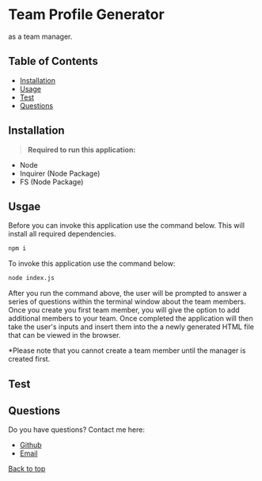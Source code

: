 # Team Profile Generator

as a team manager.

## Table of Contents
* [Installation](#Installation)
* [Usage](#Usage)
* [Test](Test)
* [Questions](#Questions)

## Installation
><b>Required to run this application:</b>
* Node
* Inquirer (Node Package)
* FS (Node Package)

## Usgae
Before you can invoke this application use the command below. This will install all required dependencies.</b>

```bash
npm i
```
To invoke this application use the command below:</b>
```bash
node index.js
```
After you run the command above, the user will be prompted to answer a series of questions within the terminal window about the team members. Once you create you first team member, you will give the option to add additional members to your team. Once completed the application will then take the user's inputs and insert them into the a newly generated HTML file that can be viewed in the browser.</b>

*Please note that you cannot create a team member until the manager is created first. 

## Test



## Questions
Do you have questions? Contact me here:
* [Github](https://github.com/jameleggleston)
* [Email](jamel.eggleston@gmail.com)


[Back to top](#Team-Profile-Generator)
